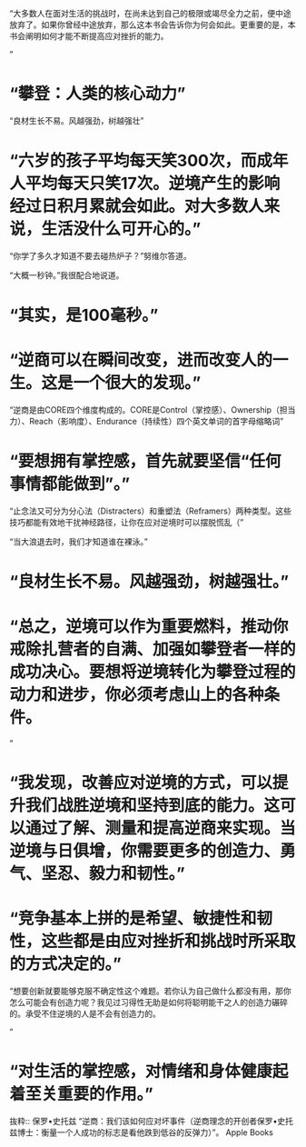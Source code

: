 “大多数人在面对生活的挑战时，在尚未达到自己的极限或竭尽全力之前，便中途放弃了。如果你曾经中途放弃，那么这本书会告诉你为何会如此。更重要的是，本书会阐明如何才能不断提高应对挫折的能力。

”
# “攀登：人类的核心动力”

“良材生长不易。风越强劲，树越强壮”

# “六岁的孩子平均每天笑300次，而成年人平均每天只笑17次。逆境产生的影响经过日积月累就会如此。对大多数人来说，生活没什么可开心的。”

“你学了多久才知道不要去碰热炉子？”努维尔答道。

“大概一秒钟。”我很配合地说道。

# “其实，是100毫秒。”

# “逆商可以在瞬间改变，进而改变人的一生。这是一个很大的发现。”

“逆商是由CORE四个维度构成的。CORE是Control（掌控感）、Ownership（担当力）、Reach（影响度）、Endurance（持续性）四个英文单词的首字母缩略词”

# “要想拥有掌控感，首先就要坚信“任何事情都能做到”。”

“止念法又可分为分心法（Distracters）和重塑法（Reframers）两种类型。这些技巧都能有效地干扰神经路径，让你在应对逆境时可以摆脱慌乱（”

“当大浪退去时，我们才知道谁在裸泳。”

# “良材生长不易。风越强劲，树越强壮。”

# “总之，逆境可以作为重要燃料，推动你戒除扎营者的自满、加强如攀登者一样的成功决心。要想将逆境转化为攀登过程的动力和进步，你必须考虑山上的各种条件。

”

# “我发现，改善应对逆境的方式，可以提升我们战胜逆境和坚持到底的能力。这可以通过了解、测量和提高逆商来实现。当逆境与日俱增，你需要更多的创造力、勇气、坚忍、毅力和韧性。”

# “竞争基本上拼的是希望、敏捷性和韧性，这些都是由应对挫折和挑战时所采取的方式决定的。”

“想要创新就要能够克服不确定性这个难题。若你认为自己做什么都没有用，那你怎么可能会有创造力呢？我见过习得性无助是如何将聪明能干之人的创造力碾碎的。承受不住逆境的人是不会有创造力的。

”

# “对生活的掌控感，对情绪和身体健康起着至关重要的作用。”

抜粋:: 保罗•史托兹  “逆商：我们该如何应对坏事件（逆商理念的开创者保罗•史托兹博士：衡量一个人成功的标志是看他跌到低谷的反弹力）”。 Apple Books  
